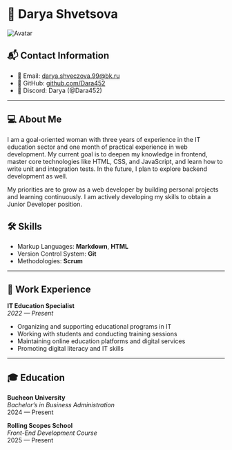 # 💼 Darya Shvetsova

![Avatar](https://avatars.githubusercontent.com/u/99132938?v=4)

## 📬 Contact Information

- 📧 Email: darya.shveczova.99@bk.ru  
- 💼 GitHub: [github.com/Dara452](https://github.com/Dara452)  
- 💬 Discord: Darya (@Dara452)  

---

## 💻 About Me

I am a goal-oriented woman with three years of experience in the IT education sector and one month of practical experience in web development. My current goal is to deepen my knowledge in frontend, master core technologies like HTML, CSS, and JavaScript, and learn how to write unit and integration tests. In the future, I plan to explore backend development as well.

My priorities are to grow as a web developer by building personal projects and learning continuously. I am actively developing my skills to obtain a Junior Developer position.

## 🛠 Skills

- Markup Languages: **Markdown**, **HTML**  
- Version Control System: **Git**  
- Methodologies: **Scrum**

---

## 💼 Work Experience

**IT Education Specialist**  
_2022 — Present_

- Organizing and supporting educational programs in IT  
- Working with students and conducting training sessions  
- Maintaining online education platforms and digital services  
- Promoting digital literacy and IT skills

---

## 🎓 Education

**Bucheon University**  
_Bachelor’s in Business Administration_  
2024 — Present

**Rolling Scopes School**  
_Front-End Development Course_  
2025 — Present
